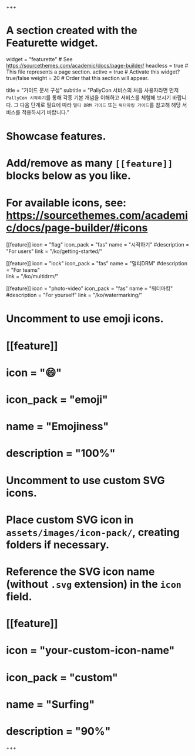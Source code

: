 +++
# A section created with the Featurette widget.
widget = "featurette"  # See https://sourcethemes.com/academic/docs/page-builder/
headless = true  # This file represents a page section.
active = true  # Activate this widget? true/false
weight = 20  # Order that this section will appear.

title = "가이드 문서 구성"
subtitle = "PallyCon 서비스의 처음 사용자라면 먼저 `PallyCon 시작하기`를 통해 각종 기본 개념을 이해하고 서비스를 체험해 보시기 바랍니다. 그 다음 단계로 필요에 따라 `멀티 DRM 가이드` 또는 `워터마킹 가이드`를 참고해 해당 서비스를 적용하시기 바랍니다."

# Showcase features.
# 
# Add/remove as many `[[feature]]` blocks below as you like.
# 
# For available icons, see: https://sourcethemes.com/academic/docs/page-builder/#icons

[[feature]]
  icon = "flag"
  icon_pack = "fas"
  name = "시작하기"
  #description = "For users"
  link = "/ko/getting-started/"
  
[[feature]]
  icon = "lock"
  icon_pack = "fas"
  name = "멀티DRM"
  #description = "For teams"  
  link = "/ko/multidrm/"
  
[[feature]]
  icon = "photo-video"
  icon_pack = "fas"
  name = "워터마킹"
  #description = "For yourself"
  link = "/ko/watermarking/"

# Uncomment to use emoji icons.
# [[feature]]
#  icon = ":smile:"
#  icon_pack = "emoji"
#  name = "Emojiness"
#  description = "100%"  

# Uncomment to use custom SVG icons.
# Place custom SVG icon in `assets/images/icon-pack/`, creating folders if necessary.
# Reference the SVG icon name (without `.svg` extension) in the `icon` field.
# [[feature]]
#  icon = "your-custom-icon-name"
#  icon_pack = "custom"
#  name = "Surfing"
#  description = "90%"

+++
